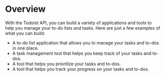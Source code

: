 # Overview
      
With the Todoist API, you can build a variety of applications and tools to help you manage your to-do lists and tasks. Here are just a few examples of what you can build:

- A to-do list application that allows you to manage your tasks and to-dos in one place.
- A task management tool that helps you keep track of your tasks and to-dos.
- A tool that helps you prioritize your tasks and to-dos.
- A tool that helps you track your progress on your tasks and to-dos.